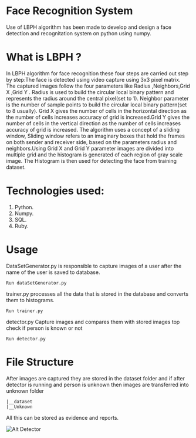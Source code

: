 # Face Recognition System

Use of LBPH algorithm has been made to develop and design a face detection and recognitation system on python using numpy.

# What is LBPH ?

In LBPH algorithm for face recognition these four steps are carried out step by step:The face is detected using video capture using 3x3 pixel matrix. The captured images follow the four parameters like Radius ,Neighbors,Grid X ,Grid Y . Radius is used to build the circular local binary pattern and represents the radius around the central pixel(set to 1). Neighbor parameter is the number of sample points to build the circular local binary pattern(set to 8 usually). Grid X gives the number of cells in the horizontal direction as the number of cells increases accuracy of grid is increased.Grid Y gives the number of cells in the vertical direction as the number of cells increases accuracy of grid is increased. The algorithm uses a concept of a sliding window, Sliding window refers to an imaginary boxes that hold the frames on both sender and receiver side, based on the parameters radius and neighbors.Using Grid X and Grid Y parameter images are divided into multiple grid and the histogram is generated of each region of gray scale image. The Histogram is then used for detecting the face from training dataset.

# Technologies used:

1. Python.
2. Numpy.
3. SQL.
4. Ruby.

# Usage

DataSetGenerator.py is responsible to capture images of a user after the name of the user is saved to database.

```
Run dataSetGenerator.py
```

trainer.py processes all the data that is stored in the database and converts them to histograms.

```
Run trainer.py
```

detector.py Capture images and compares them with stored images top check if person is known or not

```
Run detector.py
```

# File Structure

After images are captured they are stored in the dataset folder and if after detector is running and person is unknown then images are transferred into unknown folder

```
|__dataSet
|__Unknown
```

All this can be stored as evidence and reports.

![Alt Detector](relative/path/to/img.jpg?raw=true "Title")
